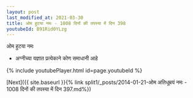 ```yaml
---
layout: post
last_modified_at: 2021-03-30
title: ओम हुटया नमः - 1008 दिनों की तपस्या में दिन 398
youtubeId: B91Rid0YLzg
---
```

 
 
 ओम हुटया नमः  
 
 -  अग्नीच्या यज्ञात प्रत्येकाने कोण समाधानी आहे 
 
  
 
  
 
 
 
 
 
 


{% include youtubePlayer.html id=page.youtubeId %}
 
[Next]({{ site.baseurl }}{% link  split1/_posts/2014-01-21-ओम अतिधूम्रयं नमः - 1008 दिनों की तपस्या में दिन 397.md%})
 
